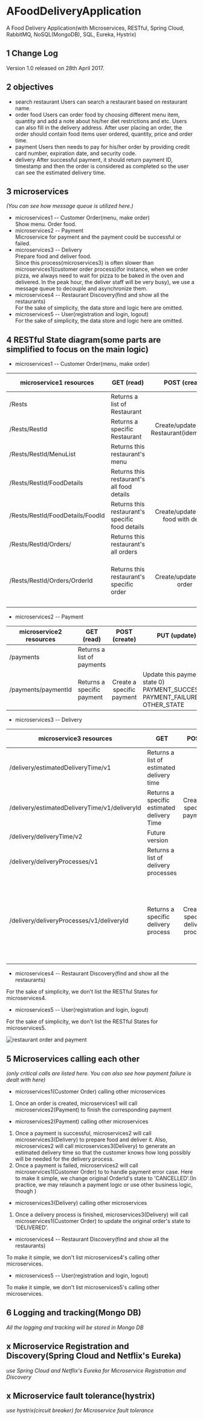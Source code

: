 # AFoodDeliveryApplication
A Food Delivery Application(with Microservices, RESTful, Spring Cloud, RabbitMQ, NoSQL(MongoDB), SQL, Eureka, Hystrix)

## 1 Change Log
Version 1.0 released on 28th April 2017.

## 2 objectives
* search restaurant
Users can search a restaurant based on restaurant name.
* order food
Users can order food by choosing different menu item, quantity and add a note about his/her diet restrictions and etc. Users can also fill in the delivery address. After user placing an order, the order should contain food items user ordered, quantity, price and order time. 
* payment 
Users then needs to pay for his/her order by providing credit card number, expiration date, and security code. 
* delivery
After successful payment, it should return payment ID, timestamp and then the order is considered as completed so the user can see the estimated delivery time.

## 3 microservices
_(You can see how message queue is utilized here.)_
* microservices1 -- Customer Order(menu, make order)  
Show menu. Order food.
* microservices2 -- Payment  
Microservice for payment and the payment could be successful or failed.
* microservices3 -- Delivery  
Prepare food and deliver food.   
Since this process(microservices3) is often slower than microservices1(customer order process)(for instance, when we order pizza, we always need to wait for pizza to be baked in the oven and delivered. In the peak hour, the deliver staff will be very busy),  we use a message queue to decouple and asynchronize them.
* microservices4 -- Restaurant Discovery(find and show all the restaurants)   
For the sake of simplicity, the data store and logic here are omitted.
* microservices5 -- User(registration and login, logout)  
For the sake of simplicity, the data store and logic here are omitted.


## 4 RESTful State diagram(some parts are simplified to focus on the main logic)

* microservices1 -- Customer Order(menu, make order)  

| microservice1 resources          | GET (read)                                      |                POST (create)               | PUT (update)                                                                                     | DELETE (delete)              |
|----------------------------------|-------------------------------------------------|:------------------------------------------:|--------------------------------------------------------------------------------------------------|------------------------------|
| /Rests                           | Returns a list of Restaurant                    |                                            |                                                                                                  |                              |
| /Rests/RestId                    | Returns a specific Restaurant                   | Create/update a new Restaurant(idempotent) | Updates a specific Restaurant                                                                    | Delete a specific Restaurant |
| /Rests/RestId/MenuList           | Returns this restaurant's menu                  |                                            |                                                                                                  |                              |
| /Rests/RestId/FoodDetails        | Returns this restaurant's all food details      |                                            |                                                                                                  |                              |
| /Rests/RestId/FoodDetails/FoodId | Returns this restaurant's specific food details | Create/update a new food with detail       | Updates specific food                                                                            | Delete specific food         |
| /Rests/RestId/Orders/            | Returns this restaurant's all orders            |                                            |                                                                                                  |                              |
| /Rests/RestId/Orders/OrderId     | Returns this restaurant's specific order        | Create/update a new order                  | Update this order's state 0) UNPAID  1) PAID_UNDELIVERED 2) DELIVERING 3) DELIVERED 4) CANCELLED | Delete an order              |
|                                  |                                                 |                                            |                                                                                                  |                              |
* microservices2 -- Payment 

| microservice2 resources | GET (read)                 |       POST (create)       | PUT (update)                                                                     | DELETE (delete)           |
|-------------------------|----------------------------|:-------------------------:|----------------------------------------------------------------------------------|---------------------------|
| /payments               | Returns a list of payments |                           |                                                                                  |                           |
| /payments/paymentId     | Returns a specific payment | Create a specific payment | Update this payment's state 0) PAYMENT_SUCCESS,1) PAYMENT_FAILURE 2) OTHER_STATE | Delete a specific payment |

* microservices3 -- Delivery   

| microservice3 resources | GET  | POST | PUT  | DELETE (delete) |
|-----------------------------------------------|--------------------------------------------|:----------------------------------:|------------------------------------------------------------------------------------------|-------------------------------------------|
| /delivery/estimatedDeliveryTime/v1 | Returns a list of estimated delivery time |  |  |  |
| /delivery/estimatedDeliveryTime/v1/deliveryId | Returns a specific estimated delivery Time | Create a specific payment |  | Delete a specific estimated delivery Time |
| /delivery/deliveryTime/v2 | Future version |  |  |  |
| /delivery/deliveryProcesses/v1 | Returns a list of delivery processes |  |  |  |
| /delivery/deliveryProcesses/v1/deliveryId | Returns a specific delivery process | Create a specific delivery process | Update this delivery process' state 0) PREPARING, 1) ON_GOING 2) FINISHED 3) OTHER STATE |  |

* microservices4 -- Restaurant Discovery(find and show all the restaurants)

For the sake of simplicity, we don't list the RESTful States for microservices4.

* microservices5 -- User(registration and login, logout)

For the sake of simplicity, we don't list the RESTful States for microservices5.

![restaurant order and payment](https://cloud.githubusercontent.com/assets/17025949/25528059/1b4042ac-2c5f-11e7-9db6-3ee56c450916.jpg)


## 5 Microservices calling each other

_(only critical calls are listed here. You can also see how payment failure is dealt with here)_ 
* microservices1(Customer Order) calling other microservices 

1. Once an order is created, microservices1 will call microservices2(Payment) to finish the corresponding payment

* microservices2(Payment) calling other microservices 

1. Once a payment is successful, microservices2 will call microservices3(Delivery) to prepare food and deliver it. Also, microservices2 will call microservices3(Delivery) to generate an estimated delivery time so that the customer knows how long possibly will be needed for the delivery process.  
2. Once a payment is failed, microservices2 will call microservices1(Customer Order) to to handle payment error case. Here to make it simple, we change original OrderId's state to 'CANCELLED'.(In practice, we may relaunch a payment logic or use other business logic, though )

* microservices3(Delivery) calling other microservices 
1. Once a delivery process is finished, microservices3(Delivery) will call microservices1(Customer Order) to update the original order's state to 'DELIVERED'.

* microservices4 -- Restaurant Discovery(find and show all the restaurants)

To make it simple, we don't list microservices4's calling other microservices.

* microservices5 -- User(registration and login, logout)

To make it simple, we don't list microservices5's calling other microservices.

## 6 Logging and tracking(Mongo DB)

_All the logging and tracking will be stored in Mongo DB_


## x Microservice Registration and Discovery(Spring Cloud and Netflix's Eureka)

_use Spring Cloud and Netflix's Eureka for Microservice Registration and Discovery_

## x Microservice fault tolerance(hystrix)
_use hystrix(circuit breaker) for Microservice fault tolerance_

